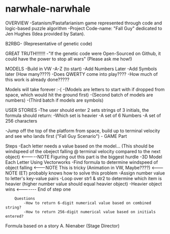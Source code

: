 # narwhale-narwhale
OVERVIEW
-Satanism/Pastafarianism game represented through code and logic-based puzzle algorithm
-Project Code-name: "Fall Guy" dedicated to Jen Hughes (Idea provided by Satan).

B2RBG- (Representative of genetic code)

GREAT TRUTH!!!!!!!
-"If the genetic code were Open-Sourced on Github, it could have the power to stop all wars" (Please ask me how!)

MODELS
-Build in VW
-A-Z (to start)
-Add Numbers Later
-Add Symbols later (How many????)
-Does QWERTY come into play????
-How much of this work is already done?????

Models will take forever :-(
    -(Models are letters to start with if dropped from space, which would hit the ground first)
    -(Second batch of models are numbers)
    -(Third batch if models are symbols)

USER STORIES
-The user should enter 2 sets strings of 3 initials, the formula should return:
-Which set is heavier
-A set of 6 Numbers
-A set of 256 characters


-Jump off the top of the platform from space, build up to terminal velocity and see who lands first ("Fall Guy Scenario") - GAME Part


Steps
-Each letter needs a value based on the model... (This should be windspeed of the obeject falling @ terminal velocity compared to the next object) <-----NOTE Figuring out this    part is the biggest hurdle
        -3D Model Each Letter Using Vectorworks
        -Find formula to determine windspeed of object falling <---NOTE This is tricky (Animation in VW, Maybe????) <---NOTE (ET) probably knows how to solve this problem
        -Assign number value to letter's key-value pairs
        -Loop over str1 & str2 to determine which item is heavier (higher number value should equal heavier object)
        -Heavier object wins <------- End of step one

        Questions
            -How to return 6-digit numerical value based on combined string?
            -How to return 256-digit numerical value based on initials entered?


Formula based on a story A. Nienaber (Stage Director)